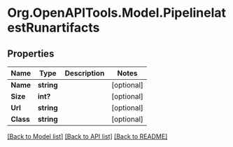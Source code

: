 # Org.OpenAPITools.Model.PipelinelatestRunartifacts
## Properties

Name | Type | Description | Notes
------------ | ------------- | ------------- | -------------
**Name** | **string** |  | [optional] 
**Size** | **int?** |  | [optional] 
**Url** | **string** |  | [optional] 
**Class** | **string** |  | [optional] 

[[Back to Model list]](../README.md#documentation-for-models) [[Back to API list]](../README.md#documentation-for-api-endpoints) [[Back to README]](../README.md)

